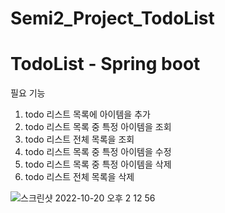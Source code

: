 # Semi2_Project_TodoList
# TodoList - Spring boot


필요 기능	
1.	todo 리스트 목록에 아이템을 추가
2.	todo  리스트 목록 중 특정 아이템을 조회
3.	todo 리스트 전체 목록을 조회
4.	todo 리스트 목록 중 특정 아이템을 수정
5.	todo 리스트 목록 중 특정 아이템을 삭제
6.	todo 리스트 전체 목록을 삭제

![스크린샷 2022-10-20 오후 2 12 56](https://user-images.githubusercontent.com/103974953/196862926-875a7294-8ae2-444b-aaf5-7ac2d51504c7.png)
